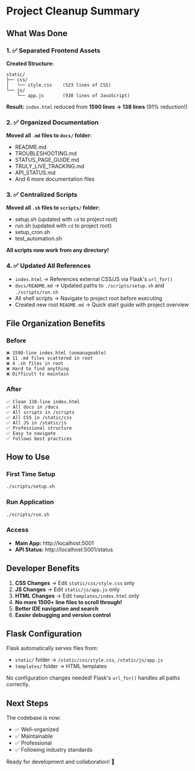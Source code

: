 # Project Cleanup Summary

## What Was Done

### 1. ✅ Separated Frontend Assets

**Created Structure:**
```
static/
├── css/
│   └── style.css    (523 lines of CSS)
└── js/
    └── app.js       (930 lines of JavaScript)
```

**Result:** `index.html` reduced from **1590 lines → 138 lines** (91% reduction!)

### 2. ✅ Organized Documentation

**Moved all `.md` files to `docs/` folder:**
- README.md
- TROUBLESHOOTING.md
- STATUS_PAGE_GUIDE.md
- TRULY_LIVE_TRACKING.md
- API_STATUS.md
- And 6 more documentation files

### 3. ✅ Centralized Scripts

**Moved all `.sh` files to `scripts/` folder:**
- setup.sh (updated with `cd` to project root)
- run.sh (updated with `cd` to project root)
- setup_cron.sh
- test_automation.sh

**All scripts now work from any directory!**

### 4. ✅ Updated All References

- `index.html` → References external CSS/JS via Flask's `url_for()`
- `docs/README.md` → Updated paths to `./scripts/setup.sh` and `./scripts/run.sh`
- All shell scripts → Navigate to project root before executing
- Created new root `README.md` → Quick start guide with project overview

## File Organization Benefits

### Before
```
❌ 1590-line index.html (unmanageable)
❌ 11 .md files scattered in root
❌ 4 .sh files in root
❌ Hard to find anything
❌ Difficult to maintain
```

### After
```
✅ Clean 138-line index.html
✅ All docs in /docs
✅ All scripts in /scripts
✅ All CSS in /static/css
✅ All JS in /static/js
✅ Professional structure
✅ Easy to navigate
✅ Follows best practices
```

## How to Use

### First Time Setup
```bash
./scripts/setup.sh
```

### Run Application
```bash
./scripts/run.sh
```

### Access
- **Main App:** http://localhost:5001
- **API Status:** http://localhost:5001/status

## Developer Benefits

1. **CSS Changes** → Edit `static/css/style.css` only
2. **JS Changes** → Edit `static/js/app.js` only
3. **HTML Changes** → Edit `templates/index.html` only
4. **No more 1500+ line files to scroll through!**
5. **Better IDE navigation and search**
6. **Easier debugging and version control**

## Flask Configuration

Flask automatically serves files from:
- `static/` folder → `/static/css/style.css`, `/static/js/app.js`
- `templates/` folder → HTML templates

No configuration changes needed! Flask's `url_for()` handles all paths correctly.

## Next Steps

The codebase is now:
- ✅ Well-organized
- ✅ Maintainable
- ✅ Professional
- ✅ Following industry standards

Ready for development and collaboration! 🚀

